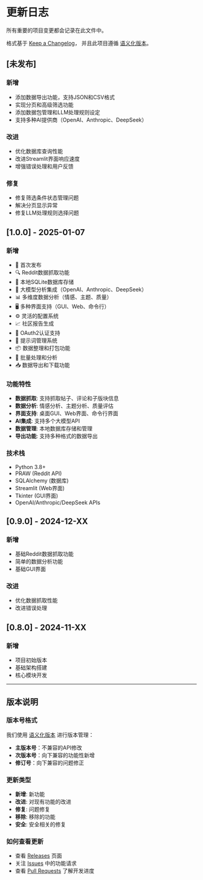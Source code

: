# 更新日志

所有重要的项目变更都会记录在此文件中。

格式基于 [Keep a Changelog](https://keepachangelog.com/zh-CN/1.0.0/)，
并且此项目遵循 [语义化版本](https://semver.org/lang/zh-CN/)。

## [未发布]

### 新增
- 添加数据导出功能，支持JSON和CSV格式
- 实现分页和高级筛选功能
- 添加数据包管理和LLM处理规则设定
- 支持多种AI提供商（OpenAI、Anthropic、DeepSeek）

### 改进
- 优化数据库查询性能
- 改进Streamlit界面响应速度
- 增强错误处理和用户反馈

### 修复
- 修复筛选条件状态管理问题
- 解决分页显示异常
- 修复LLM处理规则选择问题

## [1.0.0] - 2025-01-07

### 新增
- 🎉 首次发布
- 🔍 Reddit数据抓取功能
- 💾 本地SQLite数据库存储
- 🤖 大模型分析集成（OpenAI、Anthropic、DeepSeek）
- 📊 多维度数据分析（情感、主题、质量）
- 🖥️ 多种界面支持（GUI、Web、命令行）
- ⚙️ 灵活的配置系统
- 📈 社区报告生成
- 🔐 OAuth2认证支持
- 📝 提示词管理系统
- 📦 数据整理和打包功能
- 🎯 批量处理和分析
- 📥 数据导出和下载功能

### 功能特性
- **数据抓取**: 支持抓取帖子、评论和子版块信息
- **数据分析**: 情感分析、主题分析、质量评估
- **界面支持**: 桌面GUI、Web界面、命令行界面
- **AI集成**: 支持多个大模型API
- **数据管理**: 本地数据库存储和管理
- **导出功能**: 支持多种格式的数据导出

### 技术栈
- Python 3.8+
- PRAW (Reddit API)
- SQLAlchemy (数据库)
- Streamlit (Web界面)
- Tkinter (GUI界面)
- OpenAI/Anthropic/DeepSeek APIs

## [0.9.0] - 2024-12-XX

### 新增
- 基础Reddit数据抓取功能
- 简单的数据分析功能
- 基础GUI界面

### 改进
- 优化数据抓取性能
- 改进错误处理

## [0.8.0] - 2024-11-XX

### 新增
- 项目初始版本
- 基础架构搭建
- 核心模块开发

---

## 版本说明

### 版本号格式
我们使用 [语义化版本](https://semver.org/lang/zh-CN/) 进行版本管理：

- **主版本号**：不兼容的API修改
- **次版本号**：向下兼容的功能性新增
- **修订号**：向下兼容的问题修正

### 更新类型
- **新增**: 新功能
- **改进**: 对现有功能的改进
- **修复**: 问题修复
- **移除**: 移除的功能
- **安全**: 安全相关的修复

### 如何查看更新
- 查看 [Releases](https://github.com/chaos-of-dawn/RedInsight/releases) 页面
- 关注 [Issues](https://github.com/chaos-of-dawn/RedInsight/issues) 中的功能请求
- 查看 [Pull Requests](https://github.com/chaos-of-dawn/RedInsight/pulls) 了解开发进度
